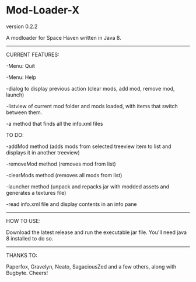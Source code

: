 # Mod-Loader-X
version 0.2.2

A modloader for Space Haven written in Java 8.

---



CURRENT FEATURES:

-Menu: Quit

-Menu: Help

-dialog to display previous action (clear mods, add mod, remove mod, launch)

-listview of current mod folder and mods loaded, with items that switch between them.

-a method that finds all the info.xml files





TO DO:

-addMod method (adds mods from selected treeview item to list and displays it in another treeview)

-removeMod method (removes mod from list)

-clearMods method (removes all mods from list)

-launcher method (unpack and repacks jar with modded assets and generates a textures file)

-read info.xml file and display contents in an info pane





---

HOW TO USE:

Download the latest release and run the executable jar file. You'll need java 8 installed to do so.

---

THANKS TO:

Paperfox, Gravelyn, Neato, SagaciousZed and a few others, along with Bugbyte. Cheers!
